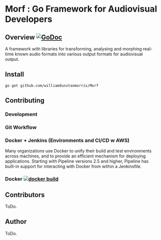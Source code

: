 # Morf : Go Framework for Audiovisual Developers

## Overview [![GoDoc](https://godoc.org/github.com/williamdunstanmorris/Morf?status.svg)](https://godoc.org/github.com/williamdunstanmorris/Morf)

A framework with libraries for transforming, analysing and morphing real-time known audio formats into various output formats for audiovisual output.

## Install

```
go get github.com/williamdunstanmorris/Morf
```

## Contributing

### Development

### Git Workflow

### Docker + Jenkins (Environments and CI/CD w AWS)

Many organizations use Docker to unify their build and test environments across machines, and to provide an efficient mechanism for deploying applications. Starting with Pipeline versions 2.5 and higher, Pipeline has built-in support for interacting with Docker from within a Jenkinsfile.




### Docker [![docker build](https://img.shields.io/docker/automated/williamdunstanmorris/morf.svg)](https://hub.docker.com/r/williamdunstanmorris/morf)

## Contributors

ToDo.

## Author

ToDo.
